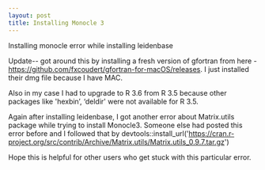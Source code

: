 ```yaml
---
layout: post
title: Installing Monocle 3
---
```

Installing monocle
error while installing leidenbase

Update-- got around this by installing a fresh version of gfortran from here - https://github.com/fxcoudert/gfortran-for-macOS/releases. I just installed their dmg file because I have MAC.

Also in my case I had to upgrade to R 3.6 from R 3.5 because other packages like 'hexbin’, ‘deldir' were not available for R 3.5.

Again after installing leidenbase, I got another error about Matrix.utils package while trying to install Monocle3. Someone else had posted this error before and I followed that by
devtools::install_url('https://cran.r-project.org/src/contrib/Archive/Matrix.utils/Matrix.utils_0.9.7.tar.gz')

Hope this is helpful for other users who get stuck with this particular error.

